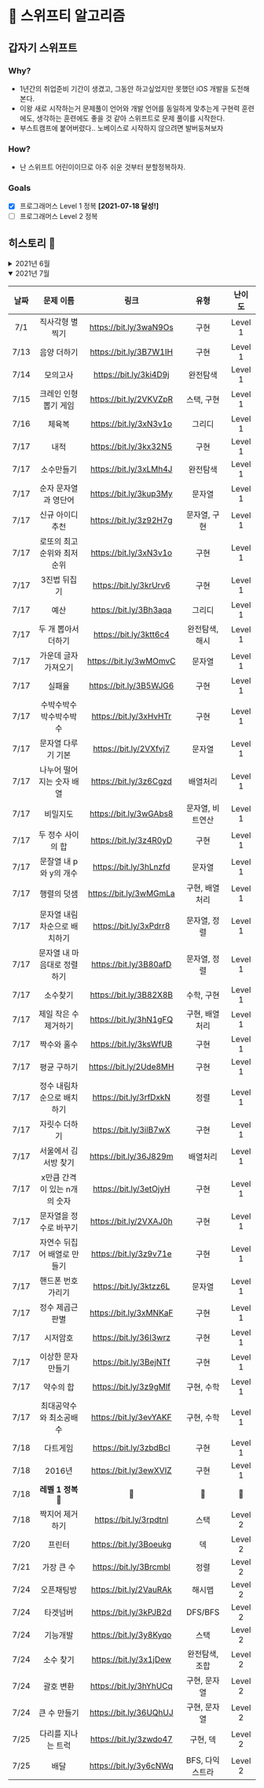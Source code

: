 # 🦅 스위프티 알고리즘

## 갑자기 스위프트

### Why?

- 1년간의 취업준비 기간이 생겼고, 그동안 하고싶었지만 못했던 iOS 개발을 도전해본다.
- 이왕 새로 시작하는거 문제풀이 언어와 개발 언어를 동일하게 맞추는게 구현력 훈련에도, 생각하는 훈련에도 좋을 것 같아 스위프트로 문제 풀이를 시작한다.
- 부스트캠프에 붙어버렸다.. 노베이스로 시작하지 않으려면 발버둥쳐보자

### How?

- 난 스위프트 어린이이므로 아주 쉬운 것부터 분할정복하자.

### Goals

- [x] 프로그래머스 Level 1 정복 **[2021-07-18 달성!]**
- [ ] 프로그래머스 Level 2 정복

## 히스토리 🐾

<details >
<summary>2021년 6월</summary>

| 날짜 |     문제 이름      |          링크          |    유형    | 난이도  |
| :--: | :----------------: | :--------------------: | :--------: | :-----: |
| 6/29 |   키패드 누르기    | https://bit.ly/3w0ELB7 |    구현    | Level 1 |
| 6/29 | 약수의 개수와 덧셈 | https://bit.ly/2UPtcjr | 구현, 수학 | Level 1 |
| 6/30 |      k번째 수      | https://bit.ly/2UhAIU4 |    구현    | Level 1 |

</details>

<details open>
<summary>2021년 7월</summary>

| 날짜 |          문제 이름           |          링크          |       유형       | 난이도  |
| :--: | :--------------------------: | :--------------------: | :--------------: | :-----: |
| 7/1  |       직사각형 별찍기        | https://bit.ly/3waN9Os |       구현       | Level 1 |
| 7/13 |         음양 더하기          | https://bit.ly/3B7W1IH |       구현       | Level 1 |
| 7/14 |           모의고사           | https://bit.ly/3ki4D9j |     완전탐색     | Level 1 |
| 7/15 |     크레인 인형뽑기 게임     | https://bit.ly/2VKVZpR |    스택, 구현    | Level 1 |
| 7/16 |            체육복            | https://bit.ly/3xN3v1o |      그리디      | Level 1 |
| 7/17 |             내적             | https://bit.ly/3kx32N5 |       구현       | Level 1 |
| 7/17 |          소수만들기          | https://bit.ly/3xLMh4J |     완전탐색     | Level 1 |
| 7/17 |     순자 문자열과 영단어     | https://bit.ly/3kup3My |      문자열      | Level 1 |
| 7/17 |       신규 아이디 추천       | https://bit.ly/3z92H7g |   문자열, 구현   | Level 1 |
| 7/17 | 로또의 최고 순위와 최저 순위 | https://bit.ly/3xN3v1o |       구현       | Level 1 |
| 7/17 |         3진법 뒤집기         | https://bit.ly/3krUrv6 |       구현       | Level 1 |
| 7/17 |             예산             | https://bit.ly/3Bh3aqa |      그리디      | Level 1 |
| 7/17 |     두 개 뽑아서 더하기      | https://bit.ly/3ktt6c4 |  완전탐색, 해시  | Level 1 |
| 7/17 |     가운데 글자 가져오기     | https://bit.ly/3wMOmvC |      문자열      | Level 1 |
| 7/17 |            실패율            | https://bit.ly/3B5WJG6 |       구현       | Level 1 |
| 7/17 |    수박수박수박수박수박수    | https://bit.ly/3xHvHTr |       구현       | Level 1 |
| 7/17 |      문자열 다루기 기본      | https://bit.ly/2VXfvj7 |      문자열      | Level 1 |
| 7/17 |  나누어 떨어지는 숫자 배열   | https://bit.ly/3z6Cgzd |     배열처리     | Level 1 |
| 7/17 |           비밀지도           | https://bit.ly/3wGAbs8 | 문자열, 비트연산 | Level 1 |
| 7/17 |      두 정수 사이의 합       | https://bit.ly/3z4R0yD |       구현       | Level 1 |
| 7/17 |    문잘열 내 p와 y의 개수    | https://bit.ly/3hLnzfd |      문자열      | Level 1 |
| 7/17 |         행렬의 덧샘          | https://bit.ly/3wMGmLa |  구현, 배열처리  | Level 1 |
| 7/17 | 문자열 내림차순으로 배치하기 | https://bit.ly/3xPdrr8 |   문자열, 정렬   | Level 1 |
| 7/17 | 문자열 내 마음대로 정렬하기  | https://bit.ly/3B80afD |   문자열, 정렬   | Level 1 |
| 7/17 |           소수찾기           | https://bit.ly/3B82X8B |    수학, 구현    | Level 1 |
| 7/17 |    제일 작은 수 제거하기     | https://bit.ly/3hN1gFQ |  구현, 배열처리  | Level 1 |
| 7/17 |         짝수와 홀수          | https://bit.ly/3ksWfUB |       구현       | Level 1 |
| 7/17 |         평균 구하기          | https://bit.ly/2Ude8MH |       구현       | Level 1 |
| 7/17 |  정수 내림차순으로 배치하기  | https://bit.ly/3rfDxkN |       정렬       | Level 1 |
| 7/17 |        자릿수 더하기         | https://bit.ly/3ilB7wX |       구현       | Level 1 |
| 7/17 |     서울에서 김서방 찾기     | https://bit.ly/36J829m |     배열처리     | Level 1 |
| 7/17 | x만큼 간격이 있는 n개의 숫자 | https://bit.ly/3etOjyH |       구현       | Level 1 |
| 7/17 |    문자열을 정수로 바꾸기    | https://bit.ly/2VXAJ0h |       구현       | Level 1 |
| 7/17 | 자연수 뒤집어 배열로 만들기  | https://bit.ly/3z9v71e |       구현       | Level 1 |
| 7/17 |      핸드폰 번호 가리기      | https://bit.ly/3ktzz6L |      문자열      | Level 1 |
| 7/17 |       정수 제곱근 판별       | https://bit.ly/3xMNKaF |       구현       | Level 1 |
| 7/17 |           시저암호           | https://bit.ly/36I3wrz |       구현       | Level 1 |
| 7/17 |      이상한 문자 만들기      | https://bit.ly/3BejNTf |       구현       | Level 1 |
| 7/17 |          약수의 합           | https://bit.ly/3z9gMlf |    구현, 수학    | Level 1 |
| 7/17 |   최대공약수와 최소공배수    | https://bit.ly/3evYAKF |    구현, 수학    | Level 1 |
| 7/18 |           다트게임           | https://bit.ly/3zbdBcI |       구현       | Level 1 |
| 7/18 |            2016년            | https://bit.ly/3ewXVIZ |       구현       | Level 1 |
| 7/18 |      **레벨 1 정복 🎉**      |           🎉           |        🎉        |   🎉    |
| 7/18 |       짝지어 제거하기        | https://bit.ly/3rpdtnl |       스택       | Level 2 |
| 7/20 |            프린터            | https://bit.ly/3Boeukg |        덱        | Level 2 |
| 7/21 |          가장 큰 수          | https://bit.ly/3Brcmbl |       정렬       | Level 2 |
| 7/24 |          오픈채팅방          | https://bit.ly/2VauRAk |      해시맵      | Level 2 |
| 7/24 |           타겟넘버           | https://bit.ly/3kPJB2d |     DFS/BFS      | Level 2 |
| 7/24 |           기능개발           | https://bit.ly/3y8Kyqo |       스택       | Level 2 |
| 7/24 |          소수 찾기           | https://bit.ly/3x1jDew |  완전탐색, 조합  | Level 2 |
| 7/24 |          괄호 변환           | https://bit.ly/3hYhUCq |   구현, 문자열   | Level 2 |
| 7/24 |         큰 수 만들기         | https://bit.ly/36UQhUJ |   구현, 문자열   | Level 2 |
| 7/25 |      다리를 지나는 트럭      | https://bit.ly/3zwdo47 |     구현, 덱     | Level 2 |
| 7/25 |             배달             | https://bit.ly/3y6cNWq | BFS, 다익스트라  | Level 2 |

</details>
